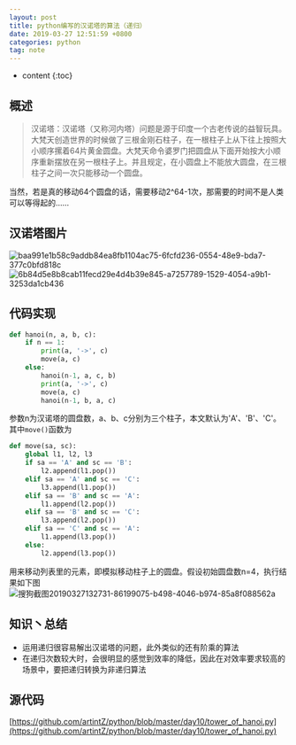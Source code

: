 ```yaml
---
layout: post
title: python编写的汉诺塔的算法（递归）
date: 2019-03-27 12:51:59 +0800
categories: python
tag: note
---
```


* content
{:toc}


## 概述

> 汉诺塔：汉诺塔（又称河内塔）问题是源于印度一个古老传说的益智玩具。大梵天创造世界的时候做了三根金刚石柱子，在一根柱子上从下往上按照大小顺序摞着64片黄金圆盘。大梵天命令婆罗门把圆盘从下面开始按大小顺序重新摆放在另一根柱子上。并且规定，在小圆盘上不能放大圆盘，在三根柱子之间一次只能移动一个圆盘。

当然，若是真的移动64个圆盘的话，需要移动2^64-1次，那需要的时间不是人类可以等得起的……

## 汉诺塔图片

![baa991e1b58c9addb84ea8fb1104ac75-6fcfd236-0554-48e9-bda7-377c0bfd818c](https://md-image-1258527510.cos.ap-shanghai.myqcloud.com/baa991e1b58c9addb84ea8fb1104ac75-6fcfd236-0554-48e9-bda7-377c0bfd818c.jpg)
![6b84d5e8b8cab11fecd29e4d4b39e845-a7257789-1529-4054-a9b1-3253da1cb436](https://md-image-1258527510.cos.ap-shanghai.myqcloud.com/6b84d5e8b8cab11fecd29e4d4b39e845-a7257789-1529-4054-a9b1-3253da1cb436.gif)

## 代码实现

```py
def hanoi(n, a, b, c):
    if n == 1:
        print(a, '->', c)
        move(a, c)
    else:
        hanoi(n-1, a, c, b)
        print(a, '->', c)
        move(a, c)
        hanoi(n-1, b, a, c)
```

参数n为汉诺塔的圆盘数，a、b、c分别为三个柱子，本文默认为'A'、'B'、'C'。其中`move()`函数为

```py
def move(sa, sc):
    global l1, l2, l3
    if sa == 'A' and sc == 'B':
        l2.append(l1.pop())
    elif sa == 'A' and sc == 'C':
        l3.append(l1.pop())
    elif sa == 'B' and sc == 'A':
        l1.append(l2.pop())
    elif sa == 'B' and sc == 'C':
        l3.append(l2.pop())
    elif sa == 'C' and sc == 'A':
        l1.append(l3.pop())
    else:
        l2.append(l3.pop())
```

用来移动列表里的元素，即模拟移动柱子上的圆盘。假设初始圆盘数n=4，执行结果如下图
![搜狗截图20190327132731-86199075-b498-4046-b974-85a8f088562a](https://md-image-1258527510.cos.ap-shanghai.myqcloud.com/搜狗截图20190327132731-86199075-b498-4046-b974-85a8f088562a.png)

## 知识丶总结

* 运用递归很容易解出汉诺塔的问题，此外类似的还有阶乘的算法
* 在递归次数较大时，会很明显的感觉到效率的降低，因此在对效率要求较高的场景中，要把递归转换为非递归算法

## 源代码

[https://github.com/artintZ/python/blob/master/day10/tower_of_hanoi.py](https://github.com/artintZ/python/blob/master/day10/tower_of_hanoi.py)